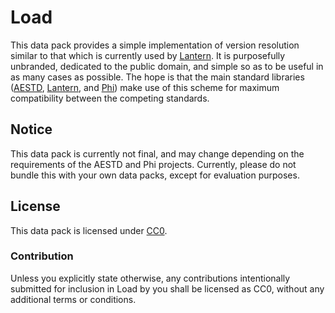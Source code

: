 # Load

This data pack provides a simple implementation of version resolution similar
to that which is currently used by [Lantern]. It is purposefully unbranded,
dedicated to the public domain, and simple so as to be useful in as many cases
as possible. The hope is that the main standard libraries ([AESTD], [Lantern],
and [Phi]) make use of this scheme for maximum compatibility between the
competing standards.

## Notice

This data pack is currently not final, and may change depending on the
requirements of the AESTD and Phi projects. Currently, please do not bundle this
with your own data packs, except for evaluation purposes.

## License

This data pack is licensed under [CC0].

### Contribution

Unless you explicitly state otherwise, any contributions intentionally submitted
for inclusion in Load by you shall be licensed as CC0, without any additional
terms or conditions.

[Lantern]: https://github.com/LanternMC/Lantern
[AESTD]: https://github.com/Aeldrion/AESTD
[Phi]: https://github.com/MinecraftPhi/MinecraftPhi-modules
[CC0]: https://github.com/LanternMC/Load/blob/master/LICENSE
